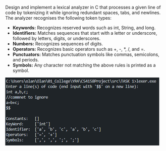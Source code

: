 Design and implement a lexical analyzer in C that processes a given line of code by tokenizing it while ignoring redundant spaces, tabs, and newlines. The analyzer recognises the following token types:

- **Keywords:** Recognizes reserved words such as int, String, and long.
- **Identifiers:** Matches sequences that start with a letter or underscore, followed by letters, digits, or underscores.
- **Numbers:** Recognizes sequences of digits.
- **Operators:** Recognizes basic operators such as +, -, *, /, and =.
- **Punctuators:** Matches punctuation symbols like commas, semicolons, and periods.
- **Symbols:** Any character not matching the above rules is printed as a symbol.

![Example provided](../../images/Task1/image.png)
